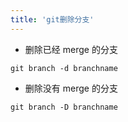 ```yaml
---
title: 'git删除分支'
---
```


- 删除已经 merge 的分支

```
git branch -d branchname
```

- 删除没有 merge 的分支

```
git branch -D branchname
```
